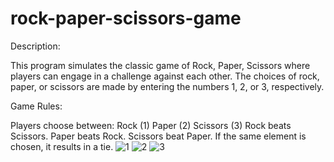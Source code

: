# rock-paper-scissors-game
Description:

This program simulates the classic game of Rock, Paper, Scissors where players can engage in a challenge against each other. The choices of rock, paper, or scissors are made by entering the numbers 1, 2, or 3, respectively.

Game Rules:

Players choose between:
Rock (1)
Paper (2)
Scissors (3)
Rock beats Scissors.
Paper beats Rock.
Scissors beat Paper.
If the same element is chosen, it results in a tie.
![1](https://github.com/lbra7im-ma/rock-paper-scissors-game/assets/96988900/569b8850-d301-40f6-92fb-a50416ccd09e)
![2](https://github.com/lbra7im-ma/rock-paper-scissors-game/assets/96988900/4ae24695-84e8-4c4c-b6f3-eb863e810b53)
![3](https://github.com/lbra7im-ma/rock-paper-scissors-game/assets/96988900/982081ad-dfe1-4036-b935-ebae7c58c568)
